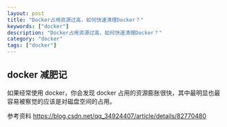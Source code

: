 ```yaml
---
layout: post
title: "Docker占用资源过高，如何快速清理Docker？"
keywords: ["docker"]
description: "Docker占用资源过高，如何快速清理Docker？"
category: "docker"
tags: ["docker"]
---
```


## docker 减肥记
如果经常使用 docker，你会发现 docker 占用的资源膨胀很快，其中最明显也最容易被察觉的应该是对磁盘空间的占用。

参考资料
https://blog.csdn.net/qq_34924407/article/details/82770480